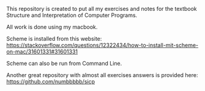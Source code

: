 This repository is created to put all my exercises and notes for the textbook Structure and Interpretation of Computer Programs.

All work is done using my macbook.

Scheme is installed from this website: https://stackoverflow.com/questions/12322434/how-to-install-mit-scheme-on-mac/31601331#31601331

Scheme can also be run from Command Line.

Another great repository with almost all exercises answers is provided here: https://github.com/numbbbbb/sicp

